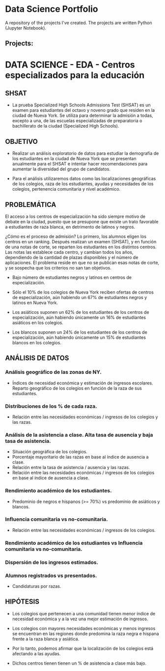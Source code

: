 # Data Science Portfolio

A repository of the projects I've created. The projects are written Python (Jupyter Notebook).

## Projects:


# DATA SCIENCE - EDA - Centros especializados para la educación


## SHSAT

* La prueba Specialized High Schools Admissions Test (SHSAT) es un examen para estudiantes del octavo y noveno grado que residen en la ciudad de Nueva York. Se utiliza para determinar la admisión a todas, excepto a una, de las escuelas especializadas de preparatoria o bachillerato de la ciudad (Specialized High Schools).


## OBJETIVO

* Realizar un análisis exploratorio de datos para estudiar la demografía de los estudiantes en la ciudad de Nueva York que se presentan anualmente para el SHSAT e intentar hacer recomendaciones para aumentar la diversidad del grupo de candidatos.

* Para el análisis utilizaremos datos como las localizaciones geográficas de los colegios, raza de los estudiantes, ayudas y necesidades de los colegios, pertenencia comunitaria y nivel académico.


## PROBLEMÁTICA

El acceso a los centros de especialización ha sido siempre motivo de debate en la ciudad, puesto que se presupone que existe un trato favorable a estudiantes de raza blanca, en detrimento de latinos y negros.

¿Cómo es el proceso de admisión? Lo primero, los alumnos eligen los centros en un ranking. Después realizan un examen (SHSAT), y en función de una notas de corte, se reparten los estudiantes en los distintos centros. Las notas las establece cada centro, y cambian todos los años, dependiendo de la cantidad de plazas disponibles y el número de aplicaciones. El problema reside en que no se publican esas notas de corte, y se sospecha que los criterios no san tan objetivos.

* Bajo número de estudiantes negros y latinos en centros de especialización.

* Sólo el 10% de los colegios de Nueva York reciben ofertas de centros de especialización, aún habiendo un 67% de estudiantes negros y latinos en Nueva York.

* Los asiáticos suponen un 62% de los estudiantes de los centros de especialización, aún habiendo únicamente un 16% de estudiantes asiáticos en los colegios.

* Los blancos suponen un 24% de los estudiantes de los centros de especialización, aún habiendo únicamente un 15% de estudiantes blancos en los colegios.


## ANÁLISIS DE DATOS

### Análisis geográfico de las zonas de NY.
* Índices de necesidad económica y estimación de ingresos escolares.
Reparto geográfico de los colegios en función de la raza de sus estudiantes.

### Distribuciones de los % de cada raza.
* Relación entre las necesidades económicas / ingresos de los colegios y las razas.

### Análisis de la asistencia a clase. Alta tasa de ausencia y baja tasa de asistencia.
* Situación geográfica de los colegios.
* Porcentaje mayoritario de las razas en base al índice de ausencia a clase.
* Relación entre la tasa de asistencia / ausencia y las razas.
* Relación entre las necesidades económicas / ingresos de los colegios en base al índice de ausencia a clase.

### Rendimiento académico de los estudiantes.
* Predominio de negros e hispanos (>= 70%) vs predominio de asiáticos y blancos.

### Influencia comunitaria vs no-comunitaria.
* Relación entre las necesidades económicas / ingresos de los colegios.

### Rendimiento académico de los estudiantes vs Influencia comunitaria vs no-comunitaria.

### Dispersión de los ingresos estimados.


### Alumnos registrados vs presentados.
* Candidaturas por razas.


## HIPÓTESIS

* Los colegios que pertenecen a una comunidad tienen menor índice de necesidad económica y a la vez una mejor estimación de ingresos.

* Los colegios con mayores necesidades económicas y menos ingresos se encuentran en las regiones donde predomina la raza negra e hispana frente a la raza blanca y asiática.

* Por lo tanto, podemos afirmar que la localización de los colegios está afectando a las ayudas.

* Dichos centros tienen tienen un % de asistencia a clase más bajo.

